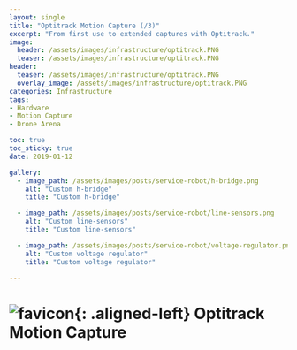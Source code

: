 ```yaml
---
layout: single
title: "Optitrack Motion Capture (/3)"
excerpt: "From first use to extended captures with Optitrack."
image:
  header: /assets/images/infrastructure/optitrack.PNG
  teaser: /assets/images/infrastructure/optitrack.PNG
header:
  teaser: /assets/images/infrastructure/optitrack.PNG
  overlay_image: /assets/images/infrastructure/optitrack.PNG
categories: Infrastructure
tags:
- Hardware
- Motion Capture
- Drone Arena

toc: true
toc_sticky: true
date: 2019-01-12

gallery:
  - image_path: /assets/images/posts/service-robot/h-bridge.png
    alt: "Custom h-bridge"
    title: "Custom h-bridge"

  - image_path: /assets/images/posts/service-robot/line-sensors.png
    alt: "Custom line-sensors"
    title: "Custom line-sensors"

  - image_path: /assets/images/posts/service-robot/voltage-regulator.png
    alt: "Custom voltage regulator"
    title: "Custom voltage regulator"

---
```


# ![favicon](/assets/images/favicon.jpg){: .aligned-left} Optitrack Motion Capture
